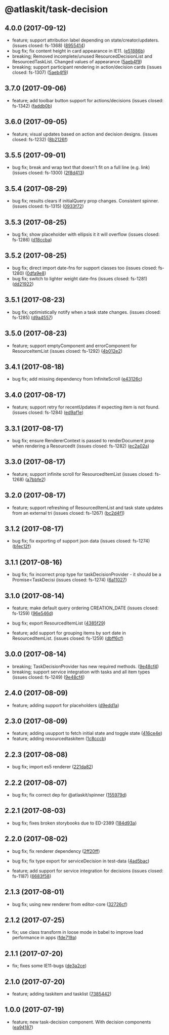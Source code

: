 # @atlaskit/task-decision

## 4.0.0 (2017-09-12)

* feature; support attribution label depending on state/creator/updaters. (issues closed: fs-1368) ([8955414](https://bitbucket.org/atlassian/atlaskit/commits/8955414))
* bug fix; fix content height in card appearance in IE11. ([e51886b](https://bitbucket.org/atlassian/atlaskit/commits/e51886b))
* breaking; Removed incomplete/unused ResourcedDecisionList and ResourcedTaskList. Changed values of appearance ([5aeb4f9](https://bitbucket.org/atlassian/atlaskit/commits/5aeb4f9))
* breaking; support participant rendering in action/decision cards (issues closed: fs-1307) ([5aeb4f9](https://bitbucket.org/atlassian/atlaskit/commits/5aeb4f9))
## 3.7.0 (2017-09-06)

* feature; add toolbar button support for actions/decisions (issues closed: fs-1342) ([faddb0b](https://bitbucket.org/atlassian/atlaskit/commits/faddb0b))
## 3.6.0 (2017-09-05)

* feature; visual updates based on action and decision designs. (issues closed: fs-1232) ([8b2126f](https://bitbucket.org/atlassian/atlaskit/commits/8b2126f))
## 3.5.5 (2017-09-01)

* bug fix; break and wrap text that doesn't fit on a full line (e.g. link) (issues closed: fs-1300) ([2f8d413](https://bitbucket.org/atlassian/atlaskit/commits/2f8d413))





## 3.5.4 (2017-08-29)

* bug fix; results clears if initialQuery prop changes. Consistent spinner. (issues closed: fs-1315) ([0933f72](https://bitbucket.org/atlassian/atlaskit/commits/0933f72))
## 3.5.3 (2017-08-25)

* bug fix; show placeholder with ellipsis it it will overflow (issues closed: fs-1286) ([d18ccba](https://bitbucket.org/atlassian/atlaskit/commits/d18ccba))
## 3.5.2 (2017-08-25)

* bug fix; direct import date-fns for support classes too (issues closed: fs-1280) ([0dfa9e8](https://bitbucket.org/atlassian/atlaskit/commits/0dfa9e8))
* bug fix; switch to lighter weight date-fns (issues closed: fs-1281) ([dd21922](https://bitbucket.org/atlassian/atlaskit/commits/dd21922))
## 3.5.1 (2017-08-23)

* bug fix; optimistically notify when a task state changes. (issues closed: fs-1285) ([d9a4557](https://bitbucket.org/atlassian/atlaskit/commits/d9a4557))
## 3.5.0 (2017-08-23)

* feature; support emptyComponent and errorComponent for ResourceItemList (issues closed: fs-1292) ([4b012e2](https://bitbucket.org/atlassian/atlaskit/commits/4b012e2))
## 3.4.1 (2017-08-18)

* bug fix; add missing dependency from InfiniteScroll ([e43126c](https://bitbucket.org/atlassian/atlaskit/commits/e43126c))
## 3.4.0 (2017-08-17)

* feature; support retry for recentUpdates if expecting item is not found. (issues closed: fs-1284) ([ed9af1e](https://bitbucket.org/atlassian/atlaskit/commits/ed9af1e))
## 3.3.1 (2017-08-17)

* bug fix; ensure RendererContext is passed to renderDocument prop when rendering a ResourcedIt (issues closed: fs-1282) ([ec2a02a](https://bitbucket.org/atlassian/atlaskit/commits/ec2a02a))
## 3.3.0 (2017-08-17)

* feature; support infinite scroll for ResourcedItemList (issues closed: fs-1268) ([a7bbfe2](https://bitbucket.org/atlassian/atlaskit/commits/a7bbfe2))
## 3.2.0 (2017-08-17)

* feature; support refreshing of ResourcedItemList and task state updates from an external tri (issues closed: fs-1267) ([bc2d4f1](https://bitbucket.org/atlassian/atlaskit/commits/bc2d4f1))
## 3.1.2 (2017-08-17)

* bug fix; fix exporting of support json data (issues closed: fs-1274) ([b1ec12f](https://bitbucket.org/atlassian/atlaskit/commits/b1ec12f))
## 3.1.1 (2017-08-16)

* bug fix; fix incorrect prop type for taskDecisionProvider - it should be a Promise<TaskDecisi (issues closed: fs-1274) ([6a11027](https://bitbucket.org/atlassian/atlaskit/commits/6a11027))
## 3.1.0 (2017-08-14)

* feature; make default query ordering CREATION_DATE (issues closed: fs-1259) ([96e546d](https://bitbucket.org/atlassian/atlaskit/commits/96e546d))

* bug fix; export ResourcedItemList ([4385f29](https://bitbucket.org/atlassian/atlaskit/commits/4385f29))
* feature; add support for grouping items by sort date in ResourcedItemList. (issues closed: fs-1259) ([dbff6cf](https://bitbucket.org/atlassian/atlaskit/commits/dbff6cf))
## 3.0.0 (2017-08-14)

* breaking; TaskDecisionProvider has new required methods. ([9e48cf4](https://bitbucket.org/atlassian/atlaskit/commits/9e48cf4))
* breaking; support service integration with tasks and all item types (issues closed: fs-1249) ([9e48cf4](https://bitbucket.org/atlassian/atlaskit/commits/9e48cf4))


## 2.4.0 (2017-08-09)

* feature; adding support for placeholders ([d9edd1a](https://bitbucket.org/atlassian/atlaskit/commits/d9edd1a))
## 2.3.0 (2017-08-09)



* feature; adding usupport to fetch initial state and toggle state ([416ce4e](https://bitbucket.org/atlassian/atlaskit/commits/416ce4e))
* feature; adding resourcedtaskitem ([1c8cccb](https://bitbucket.org/atlassian/atlaskit/commits/1c8cccb))
## 2.2.3 (2017-08-08)

* bug fix; import es5 renderer ([221da82](https://bitbucket.org/atlassian/atlaskit/commits/221da82))
## 2.2.2 (2017-08-07)

* bug fix; fix correct dep for @atlaskit/spinner ([155979d](https://bitbucket.org/atlassian/atlaskit/commits/155979d))
## 2.2.1 (2017-08-03)

* bug fix; fixes broken storybooks due to ED-2389 ([184d93a](https://bitbucket.org/atlassian/atlaskit/commits/184d93a))
## 2.2.0 (2017-08-02)

* bug fix; fix renderer dependency ([2ff20ff](https://bitbucket.org/atlassian/atlaskit/commits/2ff20ff))

* bug fix; fix type export for serviceDecision in test-data ([4ad5bac](https://bitbucket.org/atlassian/atlaskit/commits/4ad5bac))
* feature; add support for service integration for decisions (issues closed: fs-1187) ([6683f58](https://bitbucket.org/atlassian/atlaskit/commits/6683f58))
## 2.1.3 (2017-08-01)

* bug fix; using new renderer from editor-core ([32726cf](https://bitbucket.org/atlassian/atlaskit/commits/32726cf))




## 2.1.2 (2017-07-25)


* fix; use class transform in loose mode in babel to improve load performance in apps ([fde719a](https://bitbucket.org/atlassian/atlaskit/commits/fde719a))

## 2.1.1 (2017-07-20)


* fix; fixes some IE11-bugs ([de3a2ce](https://bitbucket.org/atlassian/atlaskit/commits/de3a2ce))

## 2.1.0 (2017-07-20)


* feature; adding taskitem and tasklist ([7385442](https://bitbucket.org/atlassian/atlaskit/commits/7385442))

## 1.0.0 (2017-07-19)


* feature; new task-decision component. With decision components ([ea94187](https://bitbucket.org/atlassian/atlaskit/commits/ea94187))
